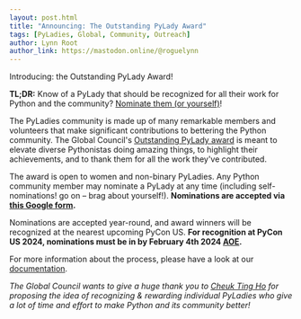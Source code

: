 ```yaml
---
layout: post.html
title: "Announcing: The Outstanding PyLady Award"
tags: [PyLadies, Global, Community, Outreach]
author: Lynn Root
author_link: https://mastodon.online/@roguelynn
---
```


Introducing: the Outstanding PyLady Award!

**TL;DR:** Know of a PyLady that should be recognized for all their work for Python and the community?
[Nominate them (or yourself)][nomination form]!

The PyLadies community is made up of many remarkable members and volunteers that make significant 
contributions to bettering the Python community. The Global Council's [Outstanding PyLady award][award docs] is 
meant to elevate diverse Pythonistas doing amazing things, to highlight their achievements, and 
to thank them for all the work they've contributed.

The award is open to women and non-binary PyLadies. Any Python community member may nominate a 
PyLady at any time (including self-nominations! go on – brag about yourself!). 
**Nominations are accepted via [this Google form][nomination form].**

Nominations are accepted year-round, and award winners will be recognized at the nearest upcoming PyCon US.
**For recognition at PyCon US 2024, nominations must be in by February 4th 2024 [AOE].**

For more information about the process, please have a look at our [documentation][award docs].

_The Global Council wants to give a huge thank you to [Cheuk Ting Ho] for proposing the idea of 
recognizing & rewarding individual PyLadies who give a lot of time and effort to make Python and 
its community better!_

[nomination form]: https://docs.google.com/forms/d/e/1FAIpQLSccnm4kYFez8SPWJD7ZfaAojHZE0qoLF_MLarGzzzc3pcY-xA/viewform
[award docs]: https://kit.pyladies.com/global/award.html
[AOE]: https://en.wikipedia.org/wiki/Anywhere_on_Earth
[Cheuk Ting Ho]: https://cheuk.dev